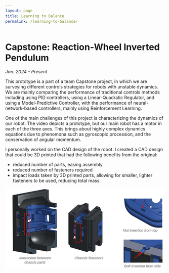 ```yaml
---
layout: page
title: Learning to Balance 
permalink: /learning-to-balance/
---
```


# Capstone: Reaction-Wheel Inverted Pendulum
*Jan. 2024 - Present* 

This prototype is a part of a team Capstone project, in which we are surveying different controls strategies for robots with unstable dynamics. We are mainly comparing the performance of traditional controls methods including using PID controllers, using a Linear-Quadratic Regulator, and using a Model-Predictive Controller, with the performance of neural-network-based controllers, mainly using Reinforcement Learning.

One of the main challenges of this project is characterizing the dynamics of our robot. The video depicts a prototype, but our main robot has a motor in each of the three axes. This brings about highly complex dynamics equations due to phenomona such as gyroscopic procession, and the conservation of angular momentum.

I personally worked on the CAD design of the robot. I created a CAD design that could be 3D printed that had the following benefits from the original: 

- reduced number of parts, easing assembly
- reduced number of fasteners required
- impact loads taken by 3D printed parts, allowing for smaller, lighter fasteners to be used, reducing total mass.

![chassis](media/unicycle-chassis.png)

